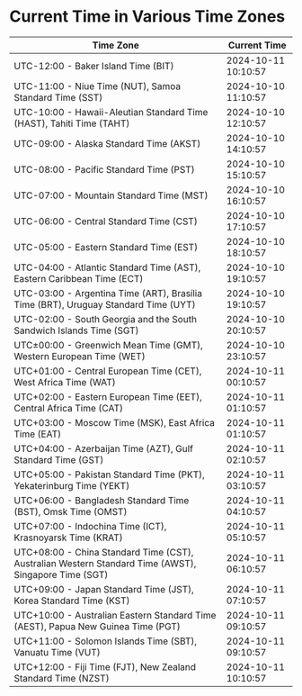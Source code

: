 # Current Time in Various Time Zones

| Time Zone | Current Time |
|-----------|--------------|
| UTC-12:00 - Baker Island Time (BIT) | 2024-10-11 10:10:57 |
| UTC-11:00 - Niue Time (NUT), Samoa Standard Time (SST) | 2024-10-10 11:10:57 |
| UTC-10:00 - Hawaii-Aleutian Standard Time (HAST), Tahiti Time (TAHT) | 2024-10-10 12:10:57 |
| UTC-09:00 - Alaska Standard Time (AKST) | 2024-10-10 14:10:57 |
| UTC-08:00 - Pacific Standard Time (PST) | 2024-10-10 15:10:57 |
| UTC-07:00 - Mountain Standard Time (MST) | 2024-10-10 16:10:57 |
| UTC-06:00 - Central Standard Time (CST) | 2024-10-10 17:10:57 |
| UTC-05:00 - Eastern Standard Time (EST) | 2024-10-10 18:10:57 |
| UTC-04:00 - Atlantic Standard Time (AST), Eastern Caribbean Time (ECT) | 2024-10-10 19:10:57 |
| UTC-03:00 - Argentina Time (ART), Brasília Time (BRT), Uruguay Standard Time (UYT) | 2024-10-10 19:10:57 |
| UTC-02:00 - South Georgia and the South Sandwich Islands Time (SGT) | 2024-10-10 20:10:57 |
| UTC±00:00 - Greenwich Mean Time (GMT), Western European Time (WET) | 2024-10-10 23:10:57 |
| UTC+01:00 - Central European Time (CET), West Africa Time (WAT) | 2024-10-11 00:10:57 |
| UTC+02:00 - Eastern European Time (EET), Central Africa Time (CAT) | 2024-10-11 01:10:57 |
| UTC+03:00 - Moscow Time (MSK), East Africa Time (EAT) | 2024-10-11 01:10:57 |
| UTC+04:00 - Azerbaijan Time (AZT), Gulf Standard Time (GST) | 2024-10-11 02:10:57 |
| UTC+05:00 - Pakistan Standard Time (PKT), Yekaterinburg Time (YEKT) | 2024-10-11 03:10:57 |
| UTC+06:00 - Bangladesh Standard Time (BST), Omsk Time (OMST) | 2024-10-11 04:10:57 |
| UTC+07:00 - Indochina Time (ICT), Krasnoyarsk Time (KRAT) | 2024-10-11 05:10:57 |
| UTC+08:00 - China Standard Time (CST), Australian Western Standard Time (AWST), Singapore Time (SGT) | 2024-10-11 06:10:57 |
| UTC+09:00 - Japan Standard Time (JST), Korea Standard Time (KST) | 2024-10-11 07:10:57 |
| UTC+10:00 - Australian Eastern Standard Time (AEST), Papua New Guinea Time (PGT) | 2024-10-11 09:10:57 |
| UTC+11:00 - Solomon Islands Time (SBT), Vanuatu Time (VUT) | 2024-10-11 09:10:57 |
| UTC+12:00 - Fiji Time (FJT), New Zealand Standard Time (NZST) | 2024-10-11 10:10:57 |
